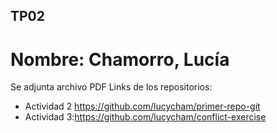 ## TP02
# Nombre: Chamorro, Lucía
 Se adjunta archivo PDF 
Links de los repositorios: 

- Actividad 2 https://github.com/lucycham/primer-repo-git 
- Actividad 3:https://github.com/lucycham/conflict-exercise
